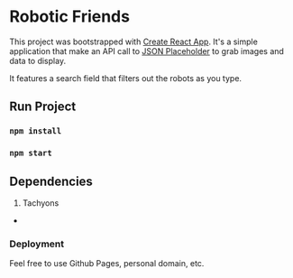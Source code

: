 # Robotic Friends

This project was bootstrapped with [Create React App](https://github.com/facebook/create-react-app). It's a simple application that make an API call to [JSON Placeholder](https://jsonplaceholder.typicode.com/users) to grab images and data to display.

It features a search field that filters out the robots as you type.

## Run Project

### `npm install`

### `npm start`

## Dependencies

1. Tachyons

-

### Deployment

Feel free to use Github Pages, personal domain, etc.
